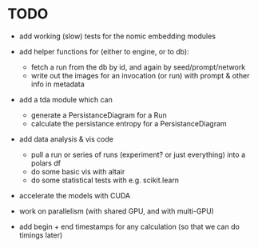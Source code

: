 # TODO

- add working (slow) tests for the nomic embedding modules

- add helper functions for (either to engine, or to db):

  - fetch a run from the db by id, and again by seed/prompt/network
  - write out the images for an invocation (or run) with prompt & other info in
    metadata

- add a tda module which can

  - generate a PersistanceDiagram for a Run
  - calculate the persistance entropy for a PersistanceDiagram

- add data analysis & vis code

  - pull a run or series of runs (experiment? or just everything) into a polars
    df
  - do some basic vis with altair
  - do some statistical tests with e.g. scikit.learn

- accelerate the models with CUDA

- work on parallelism (with shared GPU, and with multi-GPU)

- add begin + end timestamps for any calculation (so that we can do timings
  later)
